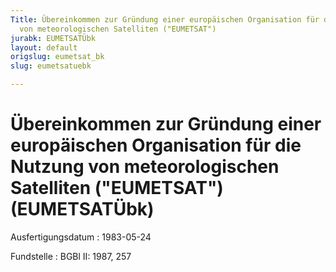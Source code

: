 ```yaml
---
Title: Übereinkommen zur Gründung einer europäischen Organisation für die Nutzung
  von meteorologischen Satelliten ("EUMETSAT")
jurabk: EUMETSATÜbk
layout: default
origslug: eumetsat_bk
slug: eumetsatuebk

---
```


# Übereinkommen zur Gründung einer europäischen Organisation für die Nutzung von meteorologischen Satelliten ("EUMETSAT") (EUMETSATÜbk)

Ausfertigungsdatum
:   1983-05-24

Fundstelle
:   BGBl II: 1987, 257


